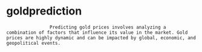 # goldprediction

                    Predicting gold prices involves analyzing a combination of factors that influence its value in the market. Gold prices are highly dynamic and can be impacted by global, economic, and geopolitical events.
